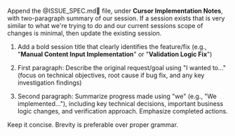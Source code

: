 <!-- Original FlashPaste name: Cursor: Update ISSUE_SPEC.md -->
<!-- FlashPaste ID: 197 -->

Append the @ISSUE_SPEC.md🔴 file, under **Cursor Implementation Notes**, with two-paragraph summary of our session. If a session exists that is very similar to what we're trying to do and our current sessions scope of changes is minimal, then update the existing session.

1. Add a bold session title that clearly identifies the feature/fix (e.g., "**Manual Content Input Implementation**" or "**Validation Logic Fix**")

2. First paragraph: Describe the original request/goal using "I wanted to..." (focus on technical objectives, root cause if bug fix, and any key investigation findings)

3. Second paragraph: Summarize progress made using "we" (e.g., "We implemented..."), including key technical decisions, important business logic changes, and verification approach. Emphasize completed actions.

Keep it concise. Brevity is preferable over proper grammar.